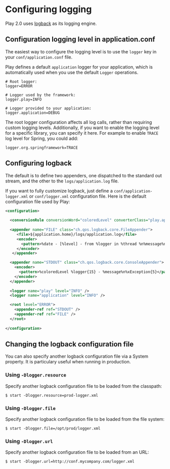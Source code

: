 # Configuring logging

Play 2.0 uses [logback](http://logback.qos.ch/) as its logging engine.

## Configuration logging level in application.conf

The easiest way to configure the logging level is to use the `logger` key in your `conf/application.conf` file.

Play defines a default `application` logger for your application, which is automatically used when you use the default `Logger` operations.

```properties
# Root logger:
logger=ERROR

# Logger used by the framework:
logger.play=INFO

# Logger provided to your application:
logger.application=DEBUG
```

The root logger configuration affects all log calls, rather than requiring custom logging levels. Additionally, if you want to enable the logging level for a specific library, you can specify it here. For example to enable `TRACE` log level for Spring, you could add:

```properties
logger.org.springframework=TRACE
```

## Configuring logback

The default is to define two appenders, one dispatched to the standard out stream, and the other to the `logs/application.log` file.

If you want to fully customize logback, just define a `conf/application-logger.xml` or `conf/logger.xml` configuration file. Here is the default configuration file used by Play:

```xml
<configuration>
    
  <conversionRule conversionWord="coloredLevel" converterClass="play.api.Logger$ColoredLevel" />
  
  <appender name="FILE" class="ch.qos.logback.core.FileAppender">
     <file>${application.home}/logs/application.log</file>
     <encoder>
       <pattern>%date - [%level] - from %logger in %thread %n%message%n%xException%n</pattern>
     </encoder>
   </appender>

  <appender name="STDOUT" class="ch.qos.logback.core.ConsoleAppender">
    <encoder>
      <pattern>%coloredLevel %logger{15} - %message%n%xException{5}</pattern>
    </encoder>
  </appender>
  
  <logger name="play" level="INFO" />
  <logger name="application" level="INFO" />

  <root level="ERROR">
    <appender-ref ref="STDOUT" />
    <appender-ref ref="FILE" />
  </root>
  
</configuration>
```

## Changing the logback configuration file

You can also specify another logback configuration file via a System property. It is particulary useful when running in production.

### Using `-Dlogger.resource`

Specify another logback configuration file to be loaded from the classpath:

```
$ start -Dlogger.resource=prod-logger.xml
```

### Using `-Dlogger.file`

Specify another logback configuration file to be loaded from the file system:

```
$ start -Dlogger.file=/opt/prod/logger.xml
```

### Using `-Dlogger.url`

Specify another logback configuration file to be loaded from an URL:

```
$ start -Dlogger.url=http://conf.mycompany.com/logger.xml
```
